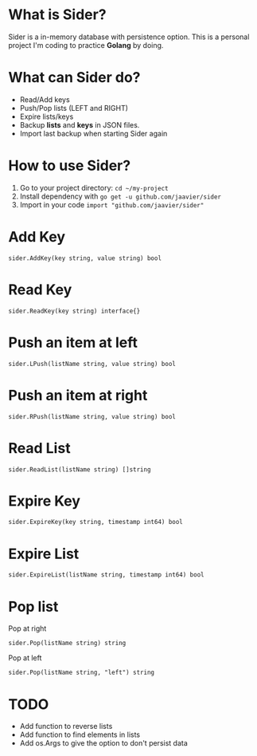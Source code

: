 # What is Sider?
Sider is a in-memory database with persistence option. This is a personal project I'm coding to practice **Golang** by doing.

# What can Sider do?

- Read/Add keys 
- Push/Pop lists (LEFT and RIGHT)
- Expire lists/keys 
- Backup **lists** and **keys** in JSON files.
- Import last backup when starting Sider again

# How to use Sider?

1. Go to your project directory: `cd ~/my-project`
2. Install dependency with `go get -u github.com/jaavier/sider`
3. Import in your code `import "github.com/jaavier/sider"`


# Add Key

```golang
sider.AddKey(key string, value string) bool
```

# Read Key
```golang
sider.ReadKey(key string) interface{}
```

# Push an item at left
```golang
sider.LPush(listName string, value string) bool
```

# Push an item at right
```golang
sider.RPush(listName string, value string) bool
```

# Read List
```golang
sider.ReadList(listName string) []string
```

# Expire Key
```golang
sider.ExpireKey(key string, timestamp int64) bool
```

# Expire List
```golang
sider.ExpireList(listName string, timestamp int64) bool
```

# Pop list

Pop at right
```golang
sider.Pop(listName string) string
```

Pop at left
```golang
sider.Pop(listName string, "left") string
```


# TODO

- Add function to reverse lists
- Add function to find elements in lists
- Add os.Args to give the option to don't persist data

